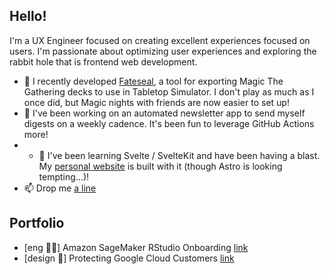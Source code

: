 ## Hello!

I'm a UX Engineer focused on creating excellent experiences focused on users. I'm passionate about optimizing user experiences and exploring the rabbit hole that is frontend web development.

- 🎴 I recently developed [Fateseal](fateseal.com), a tool for exporting Magic The Gathering decks to use in Tabletop Simulator. I don't play as much as I once did, but Magic nights with friends are now easier to set up!
- 📰 I've been working on an automated newsletter app to send myself digests on a weekly cadence. It's been fun to leverage GitHub Actions more!
- - 🌱 I've been learning Svelte / SvelteKit and have been having a blast. My [personal website](https://www.simonbukin.com) is built with it (though Astro is looking tempting...)!
- 📫 Drop me [a line](mailto:from-github@sbukin.anonaddy.com)

## Portfolio
- [eng 🧑‍💻] Amazon SageMaker RStudio Onboarding [link](https://www.simonbukin.com/portfolio/sagemaker-onboarding)
- [design 🎨] Protecting Google Cloud Customers [link](https://www.simonbukin.com/portfolio/gcs-security)

<!--
**simonbukin/simonbukin** is a ✨ _special_ ✨ repository because its `README.md` (this file) appears on your GitHub profile.

Here are some ideas to get you started:

- 🔭 I’m currently working on ...
- 🌱 I’m currently learning ...
- 👯 I’m looking to collaborate on ...
- 🤔 I’m looking for help with ...
- 💬 Ask me about ...
- 📫 How to reach me: ...
- 😄 Pronouns: ...
- ⚡ Fun fact: ...
-->
